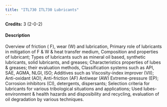 ```yaml
---
title: "ITL730 ITL730 Lubricants"
---
```

**Credits:** 3 (2-0-2)

#### Description
Overview of friction ( F), wear (W) and lubrication, Primary role of lubricants in mitigation of F & W & heat transfer medium, Composition and properties of lubricant; Types of lubricants such as mineral oil based, synthetic lubricants, solid lubricants, and greases; Characteristics properties of lubes & greases; their evaluation methods, Classification systems such as API, SAE, AGMA, NLGI, ISO; Additives such as Viscosity-index improver (VII); Anti-oxidant (AO); Anti-friction (AF) Antiwear (AW) Extreme-pressure (EP); Corrosion inhibitors (CI), detergents, dispersants; Selection criteria for lubricants for various tribological situations and applications; Used lubes-environment & health hazards and disposibility and recycling, evaluation of oil degradation by various techniques.